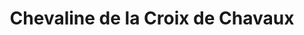 ---
title: "Chevaline de la Croix de Chavaux"
url: /montreuil/chevaline-de-la-croix-de-chavaux/
shop: boucherie
---
